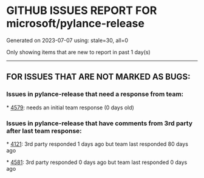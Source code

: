 
# GITHUB ISSUES REPORT FOR microsoft/pylance-release


Generated on 2023-07-07 using: stale=30, all=0


Only showing items that are new to report in past 1 day(s)


---

## FOR ISSUES THAT ARE NOT MARKED AS BUGS:


### Issues in pylance-release that need a response from team:


\* [4579](https://github.com/microsoft/pylance-release/issues/4579 "How do we change the locale in Pylance's error message?"): needs an initial team response (0 days old)

### Issues in pylance-release that have comments from 3rd party after last team response:


\* [4121](https://github.com/microsoft/pylance-release/issues/4121 "Pylance runs out of memory while scanning files in workspace"): 3rd party responded 1 days ago but team last responded 80 days ago

\* [4581](https://github.com/microsoft/pylance-release/issues/4581 "Unbearably slow in my code base: https://github.com/scverse/scanpy"): 3rd party responded 0 days ago but team last responded 0 days ago
